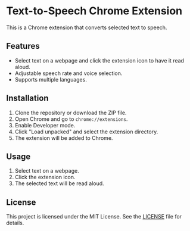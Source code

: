 # Text-to-Speech Chrome Extension

This is a Chrome extension that converts selected text to speech.

## Features

- Select text on a webpage and click the extension icon to have it read aloud.
- Adjustable speech rate and voice selection.
- Supports multiple languages.

## Installation

1. Clone the repository or download the ZIP file.
2. Open Chrome and go to `chrome://extensions`.
3. Enable Developer mode.
4. Click "Load unpacked" and select the extension directory.
5. The extension will be added to Chrome.

## Usage

1. Select text on a webpage.
2. Click the extension icon.
3. The selected text will be read aloud.

## License

This project is licensed under the MIT License. See the [LICENSE](LICENSE) file for details.
